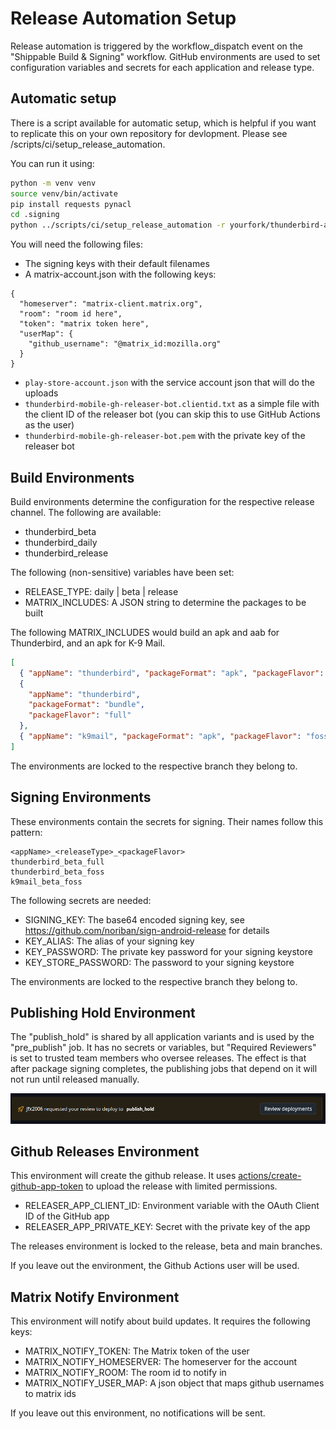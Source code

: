 # Release Automation Setup

Release automation is triggered by the workflow_dispatch event on the "Shippable Build & Signing"
workflow. GitHub environments are used to set configuration variables and secrets for each
application and release type.

## Automatic setup

There is a script available for automatic setup, which is helpful if you want to replicate this on
your own repository for devlopment. Please see /scripts/ci/setup_release_automation.

You can run it using:

```bash
python -m venv venv
source venv/bin/activate
pip install requests pynacl
cd .signing
python ../scripts/ci/setup_release_automation -r yourfork/thunderbird-android
```

You will need the following files:

- The signing keys with their default filenames
- A matrix-account.json with the following keys:

```
{
  "homeserver": "matrix-client.matrix.org",
  "room": "room id here",
  "token": "matrix token here",
  "userMap": {
    "github_username": "@matrix_id:mozilla.org"
  }
}

```

- `play-store-account.json` with the service account json that will do the uploads
- `thunderbird-mobile-gh-releaser-bot.clientid.txt` as a simple file with the client ID of the releaser bot (you can skip this to use GitHub Actions as the user)
- `thunderbird-mobile-gh-releaser-bot.pem` with the private key of the releaser bot

## Build Environments

Build environments determine the configuration for the respective release channel. The following are
available:

- thunderbird_beta
- thunderbird_daily
- thunderbird_release

The following (non-sensitive) variables have been set:

- RELEASE_TYPE: daily | beta | release
- MATRIX_INCLUDES: A JSON string to determine the packages to be built

The following MATRIX_INCLUDES would build an apk and aab for Thunderbird, and an apk for K-9 Mail.

```json
[
  { "appName": "thunderbird", "packageFormat": "apk", "packageFlavor": "foss" },
  {
    "appName": "thunderbird",
    "packageFormat": "bundle",
    "packageFlavor": "full"
  },
  { "appName": "k9mail", "packageFormat": "apk", "packageFlavor": "foss" }
]
```

The environments are locked to the respective branch they belong to.

## Signing Environments

These environments contain the secrets for signing. Their names follow this pattern:

    <appName>_<releaseType>_<packageFlavor>
    thunderbird_beta_full
    thunderbird_beta_foss
    k9mail_beta_foss

The following secrets are needed:

- SIGNING_KEY: The base64 encoded signing key, see https://github.com/noriban/sign-android-release for details
- KEY_ALIAS: The alias of your signing key
- KEY_PASSWORD: The private key password for your signing keystore
- KEY_STORE_PASSWORD: The password to your signing keystore

The environments are locked to the respective branch they belong to.

## Publishing Hold Environment

The "publish_hold" is shared by all application variants and is used by the "pre_publish" job.
It has no secrets or variables, but "Required Reviewers" is set to trusted team members who oversee releases. The
effect is that after package signing completes, the publishing jobs that depend on it will not run until released
manually.

![publish hold](assets/publish_hold.png)

## Github Releases Environment

This environment will create the github release. It uses [actions/create-github-app-token](https://github.com/actions/create-github-app-token)
to upload the release with limited permissions.

- RELEASER_APP_CLIENT_ID: Environment variable with the OAuth Client ID of the GitHub app
- RELEASER_APP_PRIVATE_KEY: Secret with the private key of the app

The releases environment is locked to the release, beta and main branches.

If you leave out the environment, the Github Actions user will be used.

## Matrix Notify Environment

This environment will notify about build updates. It requires the following keys:

- MATRIX_NOTIFY_TOKEN: The Matrix token of the user
- MATRIX_NOTIFY_HOMESERVER: The homeserver for the account
- MATRIX_NOTIFY_ROOM: The room id to notify in
- MATRIX_NOTIFY_USER_MAP: A json object that maps github usernames to matrix ids

If you leave out this environment, no notifications will be sent.
